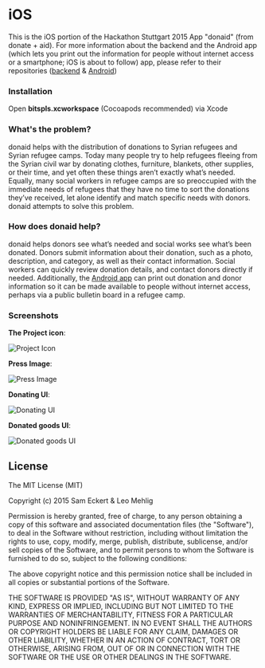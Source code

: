 # iOS
This is the iOS portion of the Hackathon Stuttgart 2015 App "donaid" (from donate + aid). For more information about the backend and the Android app (which lets you print out the information for people without internet access or a smartphone; iOS is about to follow) app, please refer to their repositories ([backend](https://github.com/HStg2015/backend) & [Android](https://github.com/HStg2015/Android))

### Installation
Open **bitspls.xcworkspace** (Cocoapods recommended) via Xcode

### What's the problem?
donaid helps with the distribution of donations to Syrian refugees and Syrian refugee camps. Today many people try to help refugees fleeing from the Syrian civil war by donating clothes, furniture, blankets, other supplies, or their time, and yet often these things aren’t exactly what’s needed. Equally, many social workers in refugee camps are so preoccupied with the immediate needs of refugees that they have no time to sort the donations they’ve received, let alone identify and match specific needs with donors. donaid attempts to solve this problem.

### How does donaid help?
donaid helps donors see what’s needed and social works see what’s been donated. Donors submit information about their donation, such as a photo, description, and category, as well as their contact information. Social workers can quickly review donation details, and contact donors directly if needed. Additionally, the [Android app](https://github.com/HStg2015/Android) can print out donation and donor information so it can be made available to people without internet access, perhaps via a public bulletin board in a refugee camp.

### Screenshots
**The Project icon**:

![Project Icon](https://raw.github.com/HStg2015/iOS/master/ProjectIcon.png "Project Icon")

**Press Image**:

![Press Image](https://raw.github.com/HStg2015/iOS/master/Image1.png "Press Image")

**Donating UI**:

![Donating UI](https://raw.github.com/HStg2015/iOS/master/Image3.png "Donating UI")

**Donated goods UI**:

![Donated goods UI](https://raw.github.com/HStg2015/iOS/master/Image2.png "Donated goods UI")

## License

The MIT License (MIT)

Copyright (c) 2015 Sam Eckert & Leo Mehlig

Permission is hereby granted, free of charge, to any person obtaining a copy of this software and associated documentation files (the "Software"), to deal in the Software without restriction, including without limitation the rights to use, copy, modify, merge, publish, distribute, sublicense, and/or sell copies of the Software, and to permit persons to whom the Software is furnished to do so, subject to the following conditions:

The above copyright notice and this permission notice shall be included in all copies or substantial portions of the Software.

THE SOFTWARE IS PROVIDED "AS IS", WITHOUT WARRANTY OF ANY KIND, EXPRESS OR IMPLIED, INCLUDING BUT NOT LIMITED TO THE WARRANTIES OF MERCHANTABILITY, FITNESS FOR A PARTICULAR PURPOSE AND NONINFRINGEMENT. IN NO EVENT SHALL THE AUTHORS OR COPYRIGHT HOLDERS BE LIABLE FOR ANY CLAIM, DAMAGES OR OTHER LIABILITY, WHETHER IN AN ACTION OF CONTRACT, TORT OR OTHERWISE, ARISING FROM, OUT OF OR IN CONNECTION WITH THE SOFTWARE OR THE USE OR OTHER DEALINGS IN THE SOFTWARE.
